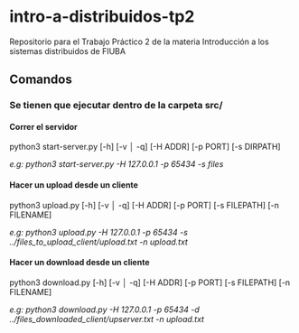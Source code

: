# intro-a-distribuidos-tp2
Repositorio para el Trabajo Práctico 2 de la materia Introducción a los sistemas distribuidos de FIUBA


## Comandos

### Se tienen que ejecutar dentro de la carpeta src/

#### Correr el servidor

python3 start-server.py [-h] [-v │ -q] [-H ADDR] [-p PORT] [-s DIRPATH]

*e.g: python3 start-server.py  -H 127.0.0.1 -p 65434 -s files*

#### Hacer un upload desde un cliente

python3 upload.py [-h] [-v │ -q] [-H ADDR] [-p PORT] [-s FILEPATH] [-n FILENAME]

*e.g: python3 upload.py -H 127.0.0.1 -p 65434 -s ../files_to_upload_client/upload.txt -n upload.txt*

#### Hacer un download desde un cliente

python3 download.py [-h] [-v │ -q] [-H ADDR] [-p PORT] [-s FILEPATH] [-n FILENAME]

*e.g: python3 download.py -H 127.0.0.1 -p 65434 -d ../files_downloaded_client/upserver.txt -n upload.txt*
